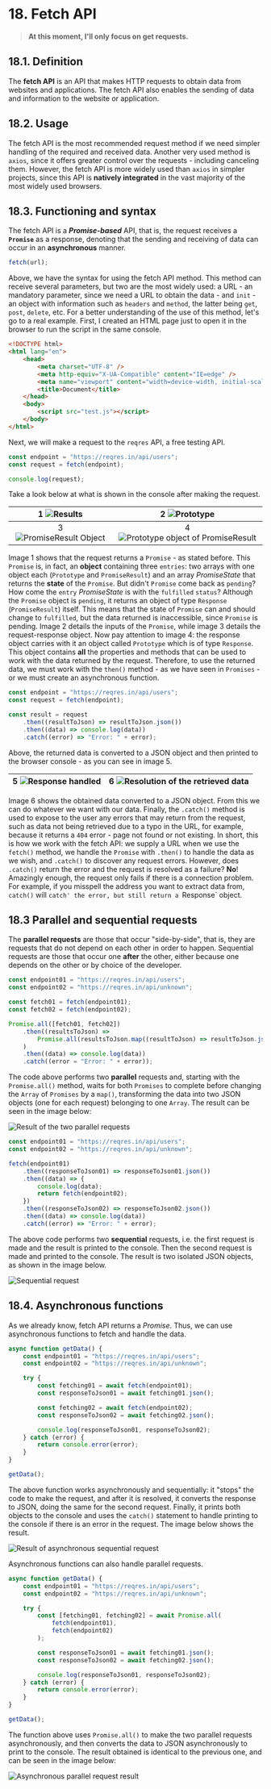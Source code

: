 # 18. Fetch API

> **At this moment, I'll only focus on get requests.**

## 18.1. Definition

The **fetch API** is an API that makes HTTP requests to obtain data from websites and applications. The fetch API also enables the sending of data and information to the website or application.

## 18.2. Usage

The fetch API is the most recommended request method if we need simpler handling of the required and received data. Another very used method is `axios`, since it offers greater control over the requests - including canceling them. However, the fetch API is more widely used than `axios` in simpler projects, since this API is **natively integrated** in the vast majority of the most widely used browsers.

## 18.3. Functioning and syntax

The fetch API is a **_Promise-based_** API, that is, the request receives a **`Promise`** as a response, denoting that the sending and receiving of data can occur in an **asynchronous** manner.

```javascript
fetch(url);
```

Above, we have the syntax for using the fetch API method. This method can receive several parameters, but two are the most widely used: a URL - an mandatory parameter, since we need a URL to obtain the data - and `init` - an object with information such as `headers` and `method`, the latter being `get`, `post`, `delete`, etc.
For a better understanding of the use of this method, let's go to a real example. First, I created an HTML page just to open it in the browser to run the script in the same console.

```html
<!DOCTYPE html>
<html lang="en">
    <head>
        <meta charset="UTF-8" />
        <meta http-equiv="X-UA-Compatible" content="IE=edge" />
        <meta name="viewport" content="width=device-width, initial-scale=1.0" />
        <title>Document</title>
    </head>
    <body>
        <script src="test.js"></script>
    </body>
</html>
```

Next, we will make a request to the `reqres` API, a free testing API.

```javascript
const endpoint = "https://reqres.in/api/users";
const request = fetch(endpoint);

console.log(request);
```

Take a look below at what is shown in the console after making the request.

|       1 ![Results](/src/01.png)        |             2 ![Prototype](/src/02.png)             |
| :------------------------------------: | :-------------------------------------------------: |
| 3 ![PromiseResult Object](/src/03.png) | 4 ![Prototype object of PromiseResult](/src/04.png) |

Image 1 shows that the request returns a `Promise` - as stated before. This `Promise` is, in fact, an **object** containing three `entries`: two arrays with one object each (`Prototype` and `PromiseResult`) and an array _PromiseState_ that returns the **state** of the `Promise`. But didn't `Promise` come back as `pending`? How come the `entry` _PromiseState_ is with the `fulfilled` `status`? Although the `Promise` object is `pending`, it returns an object of type `Response` (`PromiseResult`) itself. This means that the state of `Promise` can and should change to `fulfilled`, but the data returned is inaccessible, since `Promise` is pending.
Image 2 details the inputs of the `Promise`, while image 3 details the request-response object.
Now pay attention to image 4: the response object carries with it an object called `Prototype` which is of type `Response`. This object contains **all** the properties and methods that can be used to work with the data returned by the request. Therefore, to use the returned data, we must work with the `then()` method - as we have seen in `Promises` - or we must create an asynchronous function.

```javascript
const endpoint = "https://reqres.in/api/users";
const request = fetch(endpoint);

const result = request
    .then((resultToJson) => resultToJson.json())
    .then((data) => console.log(data))
    .catch((error) => "Error: " + error);
```

Above, the returned data is converted to a JSON object and then printed to the browser console - as you can see in image 5.

| 5 ![Response handled](/src/05.png) | 6 ![Resolution of the retrieved data](/src/06.png) |
| :--------------------------------: | :------------------------------------------------: |

Image 6 shows the obtained data converted to a JSON object. From this we can do whatever we want with our data. Finally, the `.catch()` method is used to expose to the user any errors that may return from the request, such as data not being retrieved due to a typo in the URL, for example, because it returns a `404` error - page not found or not existing.
In short, this is how we work with the fetch API: we supply a URL when we use the `fetch()` method, we handle the `Promise` with `.then()` to handle the data as we wish, and `.catch()` to discover any request errors. However, does `.catch()` return the error and the request is resolved as a failure? **No**! Amazingly enough, the request only fails if there is a connection problem. For example, if you misspell the address you want to extract data from, `catch()` will `catch' the error, but still return a `Response` object.

## 18.3 Parallel and sequential requests

The **parallel requests** are those that occur "side-by-side", that is, they are requests that do not depend on each other in order to happen. Sequential requests are those that occur one **after** the other, either because one depends on the other or by choice of the developer.

```javascript
const endpoint01 = "https://reqres.in/api/users";
const endpoint02 = "https://reqres.in/api/unknown";

const fetch01 = fetch(endpoint01);
const fetch02 = fetch(endpoint02);

Promise.all([fetch01, fetch02])
    .then((resultsToJson) =>
        Promise.all(resultsToJson.map((resultToJson) => resultToJson.json()))
    )
    .then((data) => console.log(data))
    .catch((error = "Error: " + error));
```

The code above performs two **parallel** requests and, starting with the `Promise.all()` method, waits for both `Promises` to complete before changing the `Array` of `Promises` by a `map()`, transforming the data into two JSON objects (one for each request) belonging to one `Array`. The result can be seen in the image below:

![Result of the two parallel requests](/src/07.png)

```javascript
const endpoint01 = "https://reqres.in/api/users";
const endpoint02 = "https://reqres.in/api/unknown";

fetch(endpoint01)
    .then((responseToJson01) => responseToJson01.json())
    .then((data) => {
        console.log(data);
        return fetch(endpoint02);
    })
    .then((responseToJson02) => responseToJson02.json())
    .then((data) => console.log(data))
    .catch((error) => "Error: " + error);
```

The above code performs two **sequential** requests, i.e. the first request is made and the result is printed to the console. Then the second request is made and printed to the console. The result is two isolated JSON objects, as shown in the image below.

![Sequential request](/src/08.png)

## 18.4. Asynchronous functions

As we already know, fetch API returns a _Promise_. Thus, we can use asynchronous functions to fetch and handle the data.

```javascript
async function getData() {
    const endpoint01 = "https://reqres.in/api/users";
    const endpoint02 = "https://reqres.in/api/unknown";

    try {
        const fetching01 = await fetch(endpoint01);
        const responseToJson01 = await fetching01.json();

        const fetching02 = await fetch(endpoint02);
        const responseToJson02 = await fetching02.json();

        console.log(responseToJson01, responseToJson02);
    } catch (error) {
        return console.error(error);
    }
}

getData();
```

The above function works asynchronously and sequentially: it "stops" the code to make the request, and after it is resolved, it converts the response to JSON, doing the same for the second request. Finally, it prints both objects to the console and uses the `catch()` statement to handle printing to the console if there is an error in the request. The image below shows the result.

![Result of asynchronous sequential request](/src/09.png)

Asynchronous functions can also handle parallel requests.

```javascript
async function getData() {
    const endpoint01 = "https://reqres.in/api/users";
    const endpoint02 = "https://reqres.in/api/unknown";

    try {
        const [fetching01, fetching02] = await Promise.all(
            fetch(endpoint01),
            fetch(endpoint02)
        );

        const responseToJson01 = await fetching01.json();
        const responseToJson02 = await fetching02.json();

        console.log(responseToJson01, responseToJson02);
    } catch (error) {
        return console.error(error);
    }
}

getData();
```

The function above uses `Promise.all()` to make the two parallel requests asynchronously, and then converts the data to JSON asynchronously to print to the console. The result obtained is identical to the previous one, and can be seen in the image below:

![Asynchronous parallel request result](/src/10.png)
